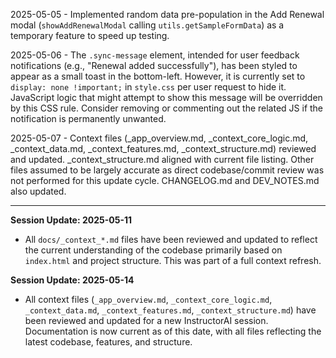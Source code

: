 2025-05-05 - Implemented random data pre-population in the Add Renewal modal (`showAddRenewalModal` calling `utils.getSampleFormData`) as a temporary feature to speed up testing.

2025-05-06 - The `.sync-message` element, intended for user feedback notifications (e.g., "Renewal added successfully"), has been styled to appear as a small toast in the bottom-left. However, it is currently set to `display: none !important;` in `style.css` per user request to hide it. JavaScript logic that might attempt to show this message will be overridden by this CSS rule. Consider removing or commenting out the related JS if the notification is permanently unwanted.

2025-05-07 - Context files (_app_overview.md, _context_core_logic.md, _context_data.md, _context_features.md, _context_structure.md) reviewed and updated. _context_structure.md aligned with current file listing. Other files assumed to be largely accurate as direct codebase/commit review was not performed for this update cycle. CHANGELOG.md and DEV_NOTES.md also updated.

---
**Session Update: 2025-05-11**
- All `docs/_context_*.md` files have been reviewed and updated to reflect the current understanding of the codebase primarily based on `index.html` and project structure. This was part of a full context refresh.

**Session Update: 2025-05-14**
- All context files (`_app_overview.md`, `_context_core_logic.md`, `_context_data.md`, `_context_features.md`, `_context_structure.md`) have been reviewed and updated for a new InstructorAI session. Documentation is now current as of this date, with all files reflecting the latest codebase, features, and structure.
